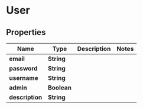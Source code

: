 

# User

## Properties

Name | Type | Description | Notes
------------ | ------------- | ------------- | -------------
**email** | **String** |  | 
**password** | **String** |  | 
**username** | **String** |  | 
**admin** | **Boolean** |  | 
**description** | **String** |  | 



